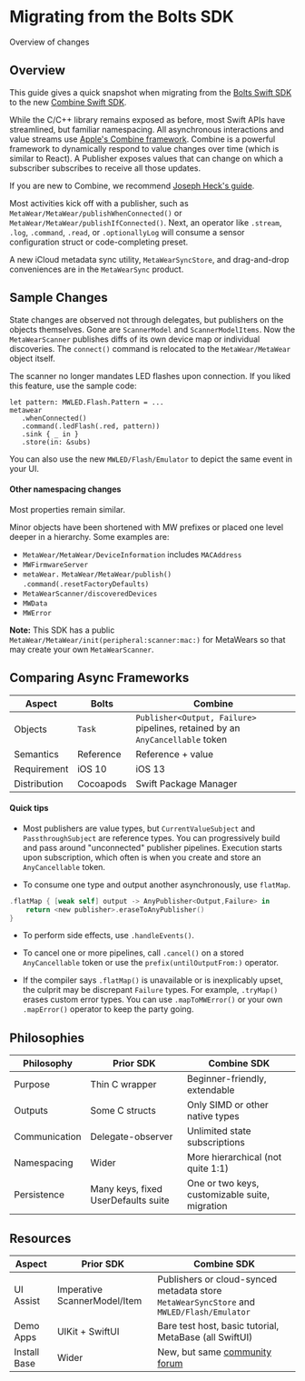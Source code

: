 # Migrating from the Bolts SDK

Overview of changes

## Overview

This guide gives a quick snapshot when migrating from the [Bolts Swift SDK](https://github.com/mbientlab/MetaWear-SDK-iOS-macOS-tvOS) to the new [Combine Swift SDK](https://github.com/mbientlab/MetaWear-Swift-Combine-SDK).

While the C/C++ library remains exposed as before, most Swift APIs have streamlined, but familiar namespacing. All asynchronous interactions and value streams use [Apple's Combine framework](https://developer.apple.com/documentation/combine). Combine is a powerful framework to dynamically respond to value changes over time (which is similar to React). A Publisher exposes values that can change on which a subscriber subscribes to receive all those updates. 

If you are new to Combine, we recommend [Joseph Heck's guide](https://heckj.github.io/swiftui-notes/).

Most activities kick off with a publisher, such as ``MetaWear/MetaWear/publishWhenConnected()`` or ``MetaWear/MetaWear/publishIfConnected()``. Next, an operator like `.stream`, `.log`, `.command`, `.read`, or `.optionallyLog` will consume a sensor configuration struct or code-completing preset.

A new iCloud metadata sync utility, `MetaWearSyncStore`, and drag-and-drop conveniences are in the `MetaWearSync` product.

## Sample Changes

State changes are observed not through delegates, but publishers on the objects themselves. Gone are `ScannerModel` and `ScannerModelItems`. Now the ``MetaWearScanner`` publishes diffs of its own device map or individual discoveries. The `connect()` command is relocated to the ``MetaWear/MetaWear`` object itself.

The scanner no longer mandates LED flashes upon connection. If you liked this feature, use the sample code:
```
let pattern: MWLED.Flash.Pattern = ...
metawear
   .whenConnected()
   .command(.ledFlash(.red, pattern))
   .sink { _ in }
   .store(in: &subs)
```
You can also use the new ``MWLED/Flash/Emulator`` to depict the same event in your UI.

#### Other namespacing changes

Most properties remain similar. 

Minor objects have been shortened with MW prefixes or placed one level deeper in a hierarchy. Some examples are:
- ``MetaWear/MetaWear/DeviceInformation`` includes ``MACAddress``
- `MWFirmwareServer`
- `metaWear.` ``MetaWear/MetaWear/publish()`` `.command(.resetFactoryDefaults)`
- ``MetaWearScanner/discoveredDevices``
- ``MWData``
- ``MWError``

**Note:** This SDK has a public ``MetaWear/MetaWear/init(peripheral:scanner:mac:)`` for MetaWears so that may create your own ``MetaWearScanner``.

## Comparing Async Frameworks
Aspect       | Bolts     | Combine 
------------ | --------- | ---
Objects      | `Task`    | `Publisher<Output, Failure>` pipelines, retained by an `AnyCancellable` token
Semantics    | Reference | Reference + value
Requirement  | iOS 10    | iOS 13
Distribution | Cocoapods | Swift Package Manager

#### Quick tips

* Most publishers are value types, but `CurrentValueSubject` and `PassthroughSubject` are reference types. You can progressively build and pass around "unconnected" publisher pipelines. Execution starts upon subscription, which often is when you create and store an `AnyCancellable` token.

* To consume one type and output another asynchronously, use `flatMap`.
```swift
.flatMap { [weak self] output -> AnyPublisher<Output,Failure> in 
    return <new publisher>.eraseToAnyPublisher()
}
```

* To perform side effects, use `.handleEvents()`.

* To cancel one or more pipelines, call `.cancel()` on a stored `AnyCancellable` token or use the `prefix(untilOutputFrom:)` operator.

* If the compiler says `.flatMap()` is unavailable or is inexplicably upset, the culprit may be discrepant `Failure` types. For example, `.tryMap()` erases custom error types. You can use `.mapToMWError()` or your own `.mapError()` operator to keep the party going.


## Philosophies
Philosophy    | Prior SDK                           | Combine SDK
------------- | ----------------------------------- | ---
Purpose       | Thin C wrapper                      | Beginner-friendly, extendable
Outputs       | Some C structs                      | Only SIMD or other native types
Communication | Delegate-observer                   | Unlimited state subscriptions
Namespacing   | Wider                               | More hierarchical (not quite 1:1)
Persistence   | Many keys, fixed UserDefaults suite | One or two keys, customizable suite, migration


## Resources
Aspect       | Prior SDK                    | Combine SDK
------------ | ---------------------------- | ---
UI Assist    | Imperative ScannerModel/Item | Publishers or cloud-synced metadata store `MetaWearSyncStore` and ``MWLED/Flash/Emulator``
Demo Apps    | UIKit + SwiftUI              | Bare test host, basic tutorial, MetaBase (all SwiftUI)
Install Base | Wider                        | New, but same [community forum](https://mbientlab.com/community/)
